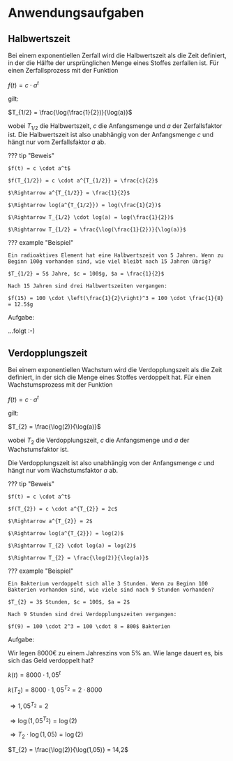 # Anwendungsaufgaben

## Halbwertszeit

Bei einem exponentiellen Zerfall wird die Halbwertszeit als die Zeit definiert, in der die Hälfte der ursprünglichen Menge eines Stoffes zerfallen ist.
Für einen Zerfallsprozess mit der Funktion

$f(t) = c \cdot a^t$

gilt:

$T_{1/2} = \frac{\log(\frac{1}{2})}{\log(a)}$

wobei $T_{1/2}$ die Halbwertszeit, $c$ die Anfangsmenge und $a$ der Zerfallsfaktor ist.
Die Halbwertszeit ist also unabhängig von der Anfangsmenge $c$ und hängt nur vom Zerfallsfaktor $a$ ab.

??? tip "Beweis"

    $f(t) = c \cdot a^t$

    $f(T_{1/2}) = c \cdot a^{T_{1/2}} = \frac{c}{2}$

    $\Rightarrow a^{T_{1/2}} = \frac{1}{2}$

    $\Rightarrow log(a^{T_{1/2}}) = log(\frac{1}{2})$

    $\Rightarrow T_{1/2} \cdot log(a) = log(\frac{1}{2})$

    $\Rightarrow T_{1/2} = \frac{\log(\frac{1}{2})}{\log(a)}$

??? example "Beispiel"

    Ein radioaktives Element hat eine Halbwertszeit von 5 Jahren. Wenn zu Beginn 100g vorhanden sind, wie viel bleibt nach 15 Jahren übrig?

    $T_{1/2} = 5$ Jahre, $c = 100$g, $a = \frac{1}{2}$

    Nach 15 Jahren sind drei Halbwertszeiten vergangen:

    $f(15) = 100 \cdot \left(\frac{1}{2}\right)^3 = 100 \cdot \frac{1}{8} = 12.5$g

Aufgabe:

...folgt :-)

## Verdopplungszeit

Bei einem exponentiellen Wachstum wird die Verdopplungszeit als die Zeit definiert, in der sich die Menge
eines Stoffes verdoppelt hat. Für einen Wachstumsprozess mit der Funktion

$f(t) = c \cdot a^t$

gilt:

$T_{2} = \frac{\log(2)}{\log(a)}$

wobei $T_{2}$ die Verdopplungszeit, $c$ die Anfangsmenge und $a$ der Wachstumsfaktor ist.

Die Verdopplungszeit ist also unabhängig von der Anfangsmenge $c$ und hängt nur vom Wachstumsfaktor $a$ ab.

??? tip "Beweis"

    $f(t) = c \cdot a^t$

    $f(T_{2}) = c \cdot a^{T_{2}} = 2c$

    $\Rightarrow a^{T_{2}} = 2$

    $\Rightarrow log(a^{T_{2}}) = log(2)$

    $\Rightarrow T_{2} \cdot log(a) = log(2)$

    $\Rightarrow T_{2} = \frac{\log(2)}{\log(a)}$

??? example "Beispiel"

    Ein Bakterium verdoppelt sich alle 3 Stunden. Wenn zu Beginn 100 Bakterien vorhanden sind, wie viele sind nach 9 Stunden vorhanden?

    $T_{2} = 3$ Stunden, $c = 100$, $a = 2$

    Nach 9 Stunden sind drei Verdopplungszeiten vergangen:

    $f(9) = 100 \cdot 2^3 = 100 \cdot 8 = 800$ Bakterien

Aufgabe:

Wir legen 8000€ zu einem Jahreszins von 5% an. Wie lange dauert es, bis sich das Geld verdoppelt hat?

$k(t) = 8000 \cdot 1,05^t$

$k(T_{2}) = 8000 \cdot 1,05^{T_2} = 2 \cdot 8000$

$\Rightarrow 1,05^{T_{2}} = 2$

$\Rightarrow \log(1,05^{T_{2}}) = \log(2)$

$\Rightarrow T_{2} \cdot \log(1,05) = \log(2)$

$T_{2} = \frac{\log(2)}{\log(1,05)} = 14,2$

